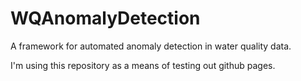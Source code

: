 # WQAnomalyDetection
A framework for automated anomaly detection in water quality data.

I'm using this repository as a means of testing out github pages. 

